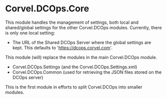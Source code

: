 # Corvel.DCOps.Core
This module handles the management of settings, both local and shared/global settings for the other Corvel.DCOps modules.
Currently, there is only one local setting:
* The URL of the Shared DCOps Server where the global settings are kept. This defaults to 'https://dcops.corvel.com'.

This module (will) replace the modules in the main Corvel.DCOps module.
* Corvel.DCOps.Settings (and the Corvel.DCOps.Settings.xml)
* Corvel.DCOps.Common (used for retrieving the JSON files stored on the DCOps server)

This is the first module in efforts to split Corvel.DCOps into smaller modules.

